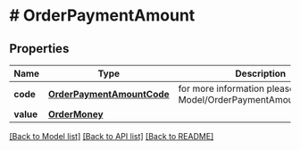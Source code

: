 # # OrderPaymentAmount


## Properties 


Name | Type | Description | Notes
------------ | ------------- | ------------- | -------------
**code**| [**OrderPaymentAmountCode**](OrderPaymentAmountCode.md) |  for more information please, see Model/OrderPaymentAmountCode.php  | [optional]
**value**| [**OrderMoney**](OrderMoney.md) |   | [optional]


[[Back to Model list]](../../README.md#models) [[Back to API list]](../../README.md#endpoints) [[Back to README]](../../README.md)

